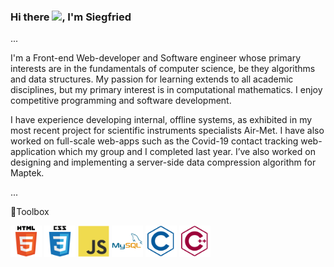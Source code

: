 ### Hi there <img src="https://raw.githubusercontent.com/MartinHeinz/MartinHeinz/master/wave.gif" width="30px">, I'm Siegfried 

...

I'm a Front-end Web-developer and Software engineer whose primary interests are in the fundamentals of computer science, be they algorithms and data structures. My passion for learning extends to all academic disciplines, but my primary interest is in computational mathematics. I enjoy competitive programming and software development. 

I have experience developing internal, offline systems, as exhibited in my most recent project for scientific instruments specialists Air-Met. I have also worked on full-scale web-apps such as the Covid-19 contact tracking web-application which my group and I completed last year. I’ve also worked on designing and implementing a server-side data compression algorithm for Maptek. 

...

🧰Toolbox


<img src="https://github.com/devicons/devicon/blob/master/icons/html5/html5-original-wordmark.svg" alt="HTML5 Logo" width="50px" height="50px" />
<img src="https://github.com/devicons/devicon/blob/master/icons/css3/css3-original-wordmark.svg" alt="CSS Logo" width="50px" height="50px" />
<img src="https://github.com/devicons/devicon/blob/master/icons/javascript/javascript-original.svg" alt="JS Logo" width="50px" height="50px" />
<img src="https://github.com/devicons/devicon/blob/master/icons/mysql/mysql-original-wordmark.svg" alt="MYSQL Logo" width="50px" height="50px" />
<img src="https://github.com/devicons/devicon/blob/master/icons/c/c-line.svg" alt="C Logo" width="50px" height="50px" />
<img src="https://github.com/devicons/devicon/blob/master/icons/cplusplus/cplusplus-line.svg" alt="C++ Logo" width="50px" height="50px" />


<!--
**eulersBrick/eulersBrick** is a ✨ _special_ ✨ repository because its `README.md` (this file) appears on your GitHub profile.

Here are some ideas to get you started:

- 🔭 I’m currently working on ...
- 🌱 I’m currently learning ...
- 👯 I’m looking to collaborate on ...
- 🤔 I’m looking for help with ...
- 💬 Ask me about ...
- 📫 How to reach me: ...
- 😄 Pronouns: ...
- ⚡ Fun fact: ...
-->
